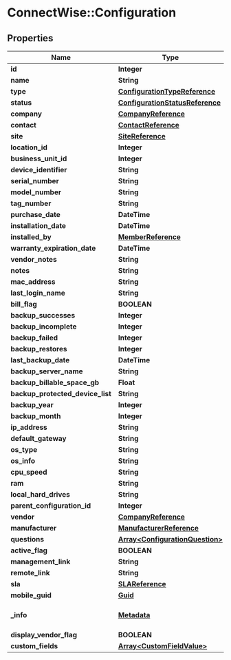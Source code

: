# ConnectWise::Configuration

## Properties
Name | Type | Description | Notes
------------ | ------------- | ------------- | -------------
**id** | **Integer** |  | [optional] 
**name** | **String** |  | 
**type** | [**ConfigurationTypeReference**](ConfigurationTypeReference.md) |  | 
**status** | [**ConfigurationStatusReference**](ConfigurationStatusReference.md) |  | [optional] 
**company** | [**CompanyReference**](CompanyReference.md) |  | 
**contact** | [**ContactReference**](ContactReference.md) |  | [optional] 
**site** | [**SiteReference**](SiteReference.md) |  | [optional] 
**location_id** | **Integer** |  | [optional] 
**business_unit_id** | **Integer** |  | [optional] 
**device_identifier** | **String** |  | [optional] 
**serial_number** | **String** |  | [optional] 
**model_number** | **String** |  | [optional] 
**tag_number** | **String** |  | [optional] 
**purchase_date** | **DateTime** |  | [optional] 
**installation_date** | **DateTime** |  | [optional] 
**installed_by** | [**MemberReference**](MemberReference.md) |  | [optional] 
**warranty_expiration_date** | **DateTime** |  | [optional] 
**vendor_notes** | **String** |  | [optional] 
**notes** | **String** |  | [optional] 
**mac_address** | **String** |  | [optional] 
**last_login_name** | **String** |  | [optional] 
**bill_flag** | **BOOLEAN** |  | [optional] 
**backup_successes** | **Integer** |  | [optional] 
**backup_incomplete** | **Integer** |  | [optional] 
**backup_failed** | **Integer** |  | [optional] 
**backup_restores** | **Integer** |  | [optional] 
**last_backup_date** | **DateTime** |  | [optional] 
**backup_server_name** | **String** |  | [optional] 
**backup_billable_space_gb** | **Float** |  | [optional] 
**backup_protected_device_list** | **String** |  | [optional] 
**backup_year** | **Integer** |  | [optional] 
**backup_month** | **Integer** |  | [optional] 
**ip_address** | **String** |  | [optional] 
**default_gateway** | **String** |  | [optional] 
**os_type** | **String** |  | [optional] 
**os_info** | **String** |  | [optional] 
**cpu_speed** | **String** |  | [optional] 
**ram** | **String** |  | [optional] 
**local_hard_drives** | **String** |  | [optional] 
**parent_configuration_id** | **Integer** |  | [optional] 
**vendor** | [**CompanyReference**](CompanyReference.md) |  | [optional] 
**manufacturer** | [**ManufacturerReference**](ManufacturerReference.md) |  | [optional] 
**questions** | [**Array&lt;ConfigurationQuestion&gt;**](ConfigurationQuestion.md) |  | [optional] 
**active_flag** | **BOOLEAN** |  | [optional] 
**management_link** | **String** |  | [optional] 
**remote_link** | **String** |  | [optional] 
**sla** | [**SLAReference**](SLAReference.md) |  | [optional] 
**mobile_guid** | [**Guid**](Guid.md) |  | [optional] 
**_info** | [**Metadata**](Metadata.md) | Metadata of the entity | [optional] 
**display_vendor_flag** | **BOOLEAN** |  | [optional] 
**custom_fields** | [**Array&lt;CustomFieldValue&gt;**](CustomFieldValue.md) |  | [optional] 


